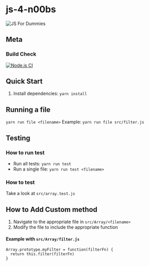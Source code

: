 # js-4-n00bs

![JS For Dummies](https://images-na.ssl-images-amazon.com/images/I/51y+YhtJz-L._SX322_BO1,204,203,200_.jpg)

## Meta

### Build Check

[![Node.js CI](https://github.com/Web-Dev-Speedrunners/js-4-n00bs/actions/workflows/node.js.yml/badge.svg)](https://github.com/Web-Dev-Speedrunners/js-4-n00bs/actions/workflows/node.js.yml)

## Quick Start

1. Install dependencies: `yarn install`

## Running a file

`yarn run file <filename>`
Example: `yarn run file src/filter.js`

## Testing

### How to run test

- Run all tests: `yarn run test`
- Run a single file: `yarn run test <filename>`

### How to test

Take a look at `src/array.test.js`

## How to Add Custom method

1. Navigate to the appropriate file in `src/Array/<filename>`
2. Modify the file to include the appropriate function

#### Example with `src/Array/filter.js`

```
Array.prototype.myFilter = function(filterFn) {
  return this.filter(filterFn)
}
```
